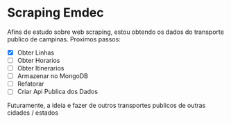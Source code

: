 # Scraping Emdec

Afins de estudo sobre web scraping, estou obtendo os dados do transporte publico de campinas.
Proximos passos:

- [x] Obter Linhas
- [ ] Obter Horarios 
- [ ] Obter Itinerarios
- [ ] Armazenar no MongoDB
- [ ] Refatorar
- [ ] Criar Api Publica dos Dados

Futuramente, a ideia e fazer de outros transportes publicos de outras cidades / estados
